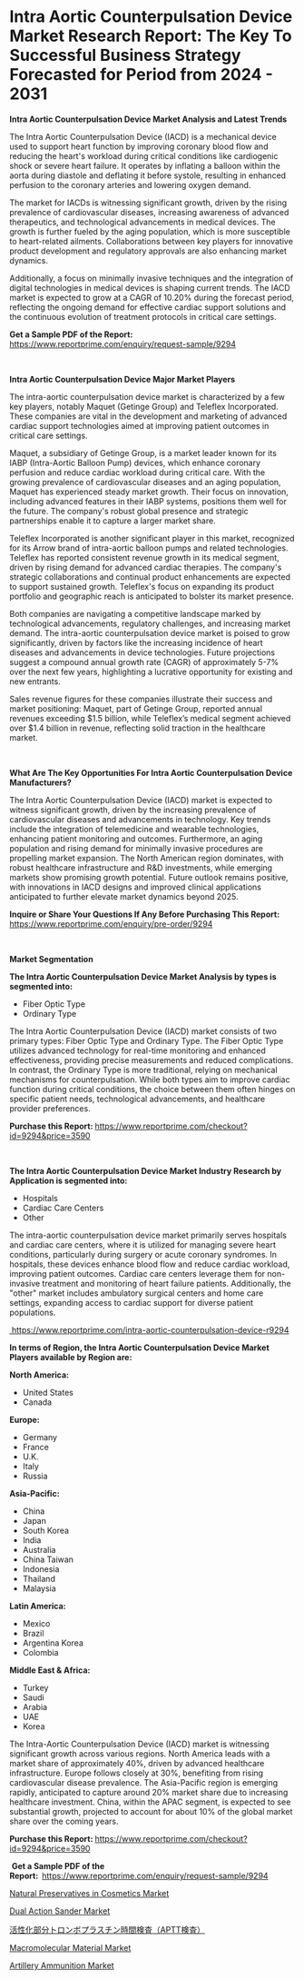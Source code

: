 <p><h1>Intra Aortic Counterpulsation Device Market Research Report: The Key To Successful Business Strategy Forecasted for Period from 2024 - 2031</h1></p><p><strong>Intra Aortic Counterpulsation Device Market Analysis and Latest Trends</strong></p>
<p><p>The Intra Aortic Counterpulsation Device (IACD) is a mechanical device used to support heart function by improving coronary blood flow and reducing the heart's workload during critical conditions like cardiogenic shock or severe heart failure. It operates by inflating a balloon within the aorta during diastole and deflating it before systole, resulting in enhanced perfusion to the coronary arteries and lowering oxygen demand.</p><p>The market for IACDs is witnessing significant growth, driven by the rising prevalence of cardiovascular diseases, increasing awareness of advanced therapeutics, and technological advancements in medical devices. The growth is further fueled by the aging population, which is more susceptible to heart-related ailments. Collaborations between key players for innovative product development and regulatory approvals are also enhancing market dynamics.</p><p>Additionally, a focus on minimally invasive techniques and the integration of digital technologies in medical devices is shaping current trends. The IACD market is expected to grow at a CAGR of 10.20% during the forecast period, reflecting the ongoing demand for effective cardiac support solutions and the continuous evolution of treatment protocols in critical care settings.</p></p>
<p><strong>Get a Sample PDF of the Report:&nbsp;</strong> <a href="https://www.reportprime.com/enquiry/request-sample/9294">https://www.reportprime.com/enquiry/request-sample/9294</a></p>
<p>&nbsp;</p>
<p><strong>Intra Aortic Counterpulsation Device Major Market Players</strong></p>
<p><p>The intra-aortic counterpulsation device market is characterized by a few key players, notably Maquet (Getinge Group) and Teleflex Incorporated. These companies are vital in the development and marketing of advanced cardiac support technologies aimed at improving patient outcomes in critical care settings.</p><p>Maquet, a subsidiary of Getinge Group, is a market leader known for its IABP (Intra-Aortic Balloon Pump) devices, which enhance coronary perfusion and reduce cardiac workload during critical care. With the growing prevalence of cardiovascular diseases and an aging population, Maquet has experienced steady market growth. Their focus on innovation, including advanced features in their IABP systems, positions them well for the future. The company's robust global presence and strategic partnerships enable it to capture a larger market share.</p><p>Teleflex Incorporated is another significant player in this market, recognized for its Arrow brand of intra-aortic balloon pumps and related technologies. Teleflex has reported consistent revenue growth in its medical segment, driven by rising demand for advanced cardiac therapies. The company's strategic collaborations and continual product enhancements are expected to support sustained growth. Teleflex's focus on expanding its product portfolio and geographic reach is anticipated to bolster its market presence.</p><p>Both companies are navigating a competitive landscape marked by technological advancements, regulatory challenges, and increasing market demand. The intra-aortic counterpulsation device market is poised to grow significantly, driven by factors like the increasing incidence of heart diseases and advancements in device technologies. Future projections suggest a compound annual growth rate (CAGR) of approximately 5-7% over the next few years, highlighting a lucrative opportunity for existing and new entrants. </p><p>Sales revenue figures for these companies illustrate their success and market positioning: Maquet, part of Getinge Group, reported annual revenues exceeding $1.5 billion, while Teleflex’s medical segment achieved over $1.4 billion in revenue, reflecting solid traction in the healthcare market.</p></p>
<p>&nbsp;</p>
<p><strong>What Are The Key Opportunities For Intra Aortic Counterpulsation Device Manufacturers?</strong></p>
<p><p>The Intra Aortic Counterpulsation Device (IACD) market is expected to witness significant growth, driven by the increasing prevalence of cardiovascular diseases and advancements in technology. Key trends include the integration of telemedicine and wearable technologies, enhancing patient monitoring and outcomes. Furthermore, an aging population and rising demand for minimally invasive procedures are propelling market expansion. The North American region dominates, with robust healthcare infrastructure and R&D investments, while emerging markets show promising growth potential. Future outlook remains positive, with innovations in IACD designs and improved clinical applications anticipated to further elevate market dynamics beyond 2025.</p></p>
<p><strong>Inquire or Share Your Questions If Any Before Purchasing This Report:</strong> <a href="https://www.reportprime.com/enquiry/pre-order/9294">https://www.reportprime.com/enquiry/pre-order/9294</a></p>
<p>&nbsp;</p>
<p><strong>Market Segmentation</strong></p>
<p><strong>The Intra Aortic Counterpulsation Device Market Analysis by types is segmented into:</strong></p>
<p><ul><li>Fiber Optic Type</li><li>Ordinary Type</li></ul></p>
<p><p>The Intra Aortic Counterpulsation Device (IACD) market consists of two primary types: Fiber Optic Type and Ordinary Type. The Fiber Optic Type utilizes advanced technology for real-time monitoring and enhanced effectiveness, providing precise measurements and reduced complications. In contrast, the Ordinary Type is more traditional, relying on mechanical mechanisms for counterpulsation. While both types aim to improve cardiac function during critical conditions, the choice between them often hinges on specific patient needs, technological advancements, and healthcare provider preferences.</p></p>
<p><strong>Purchase this Report:&nbsp;</strong><a href="https://www.reportprime.com/checkout?id=9294&price=3590">https://www.reportprime.com/checkout?id=9294&price=3590</a></p>
<p>&nbsp;</p>
<p><strong>The Intra Aortic Counterpulsation Device Market Industry Research by Application is segmented into:</strong></p>
<p><ul><li>Hospitals</li><li>Cardiac Care Centers</li><li>Other</li></ul></p>
<p><p>The intra-aortic counterpulsation device market primarily serves hospitals and cardiac care centers, where it is utilized for managing severe heart conditions, particularly during surgery or acute coronary syndromes. In hospitals, these devices enhance blood flow and reduce cardiac workload, improving patient outcomes. Cardiac care centers leverage them for non-invasive treatment and monitoring of heart failure patients. Additionally, the "other" market includes ambulatory surgical centers and home care settings, expanding access to cardiac support for diverse patient populations.</p></p>
<p><a href="https://www.reportprime.com/intra-aortic-counterpulsation-device-r9294">&nbsp;https://www.reportprime.com/intra-aortic-counterpulsation-device-r9294</a></p>
<p><strong>In terms of Region, the Intra Aortic Counterpulsation Device Market Players available by Region are:</strong></p>
<p>
    <p> <strong> North America: </strong>
        <ul>
            <li>United States</li>
            <li>Canada</li>
        </ul>
        </p> 
    <p> <strong> Europe: </strong>
        <ul>
            <li>Germany</li>
            <li>France</li>
            <li>U.K.</li>
            <li>Italy</li>
            <li>Russia</li>
        </ul>
        </p> 
    <p> <strong> Asia-Pacific: </strong>
        <ul>
            <li>China</li>
            <li>Japan</li>
            <li>South Korea</li>
            <li>India</li>
            <li>Australia</li>
            <li>China Taiwan</li>
            <li>Indonesia</li>
            <li>Thailand</li>
            <li>Malaysia</li>
        </ul>
        </p> 
    <p> <strong> Latin America: </strong>
        <ul>
            <li>Mexico</li>
            <li>Brazil</li>
            <li>Argentina Korea</li>
            <li>Colombia</li>
        </ul>
        </p> 
    <p> <strong> Middle East & Africa: </strong>
        <ul>
            <li>Turkey</li>
            <li>Saudi</li>
            <li>Arabia</li>
            <li>UAE</li>
            <li>Korea</li>
        </ul>
    </p>
    </p>
<p><p>The Intra-Aortic Counterpulsation Device (IACD) market is witnessing significant growth across various regions. North America leads with a market share of approximately 40%, driven by advanced healthcare infrastructure. Europe follows closely at 30%, benefiting from rising cardiovascular disease prevalence. The Asia-Pacific region is emerging rapidly, anticipated to capture around 20% market share due to increasing healthcare investment. China, within the APAC segment, is expected to see substantial growth, projected to account for about 10% of the global market share over the coming years.</p></p>
<p><strong>Purchase this Report: </strong><a href="https://www.reportprime.com/checkout?id=9294&price=3590">https://www.reportprime.com/checkout?id=9294&price=3590</a></p>
<p>&nbsp;<strong>Get a Sample PDF of the Report:&nbsp;&nbsp;</strong><a href="https://www.reportprime.com/enquiry/request-sample/9294">https://www.reportprime.com/enquiry/request-sample/9294</a></p>
<p><strong></strong></p>
<p><p><a href="https://issuu.com/reportprime-2/docs/natural-preservatives-in-cosmetics-_ad241116da53fe">Natural Preservatives in Cosmetics Market</a></p><p><a href="https://www.linkedin.com/pulse/evaluating-global-dual-action-sander-market-trends-growth-opportunities-q9urc?trackingId=5yUMA5ndSpiOlgTKNuZYSA%3D%3D">Dual Action Sander Market</a></p><p><a href="https://medium.com/@henriettemills1/activated-partial-thromboplastin-time-testing-aptt-testing-a0d933c9246f">活性化部分トロンボプラスチン時間検査（APTT検査）</a></p><p><a href="https://issuu.com/reportprime-2/docs/macromolecular-material-market-size_1f1a4cc2f1f055">Macromolecular Material Market</a></p><p><a href="https://medium.com/@ikeschumm18/the-artillery-ammunition-market-research-report-provides-an-in-depth-and-up-to-date-analysis-of-554e6ae2d723">Artillery Ammunition Market</a></p></p>